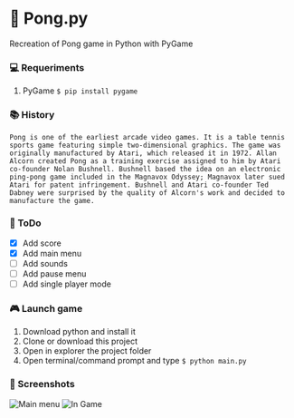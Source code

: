 # 🏓 Pong.py
Recreation of Pong game in Python with PyGame  

### 💻 Requeriments
1. PyGame `$ pip install pygame`

### 📚 History   
`Pong is one of the earliest arcade video games. It is a table tennis sports game featuring simple two-dimensional graphics. The game was originally manufactured by Atari, which released it in 1972. Allan Alcorn created Pong as a training exercise assigned to him by Atari co-founder Nolan Bushnell. Bushnell based the idea on an electronic ping-pong game included in the Magnavox Odyssey; Magnavox later sued Atari for patent infringement. Bushnell and Atari co-founder Ted Dabney were surprised by the quality of Alcorn's work and decided to manufacture the game.`

### 📝 ToDo
* [X] Add score
* [X] Add main menu
* [ ] Add sounds
* [ ] Add pause menu
* [ ] Add single player mode

### 🎮 Launch game
1. Download python and install it  
2. Clone or download this project  
3. Open in explorer the project folder  
4. Open terminal/command prompt and type `$ python main.py`

### 📸 Screenshots
![Main menu](https://i.imgur.com/pHjqxi7.png) ![In Game](https://i.imgur.com/aKRxxxd.png)  
